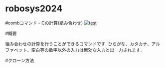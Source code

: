 # robosys2024

#combコマンド - Cの計算(組み合わせ)
[![test]()]()

#概要

組み合わせの計算を行うことができるコマンドです.
ひらがな、カタカナ、アルファベット、空白等の数字以外の入力は無効な入力と出　力されます.

#クローン方法


